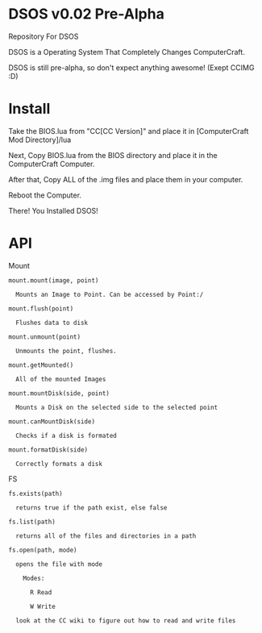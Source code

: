 DSOS v0.02 Pre-Alpha
====

Repository For DSOS

DSOS is a Operating System That Completely Changes ComputerCraft.

DSOS is still pre-alpha, so don't expect anything awesome! (Exept CCIMG :D)

Install
=======

Take the BIOS.lua from "CC[CC Version]" and place it in [ComputerCraft Mod Directory]/lua

Next, Copy BIOS.lua from the BIOS directory and place it in the ComputerCraft Computer.

After that, Copy ALL of the .img files and place them in your computer.

Reboot the Computer.

There! You Installed DSOS!

API
===

  Mount


    mount.mount(image, point)

      Mounts an Image to Point. Can be accessed by Point:/

    mount.flush(point)

      Flushes data to disk

    mount.unmount(point)

      Unmounts the point, flushes.

    mount.getMounted()

      All of the mounted Images

    mount.mountDisk(side, point)

      Mounts a Disk on the selected side to the selected point

    mount.canMountDisk(side)

      Checks if a disk is formated

    mount.formatDisk(side)

      Correctly formats a disk

  FS


    fs.exists(path)

      returns true if the path exist, else false

    fs.list(path)

      returns all of the files and directories in a path

    fs.open(path, mode)

      opens the file with mode

        Modes:

          R Read

          W Write

      look at the CC wiki to figure out how to read and write files
